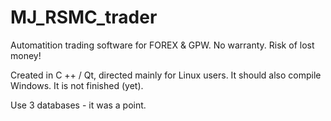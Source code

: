 # MJ_RSMC_trader
Automatition trading software for FOREX &amp; GPW. No warranty. Risk of lost money!

Created in C ++ / Qt, directed mainly for Linux users. It should also compile Windows. It is not finished (yet).

Use 3 databases - it was a point.
